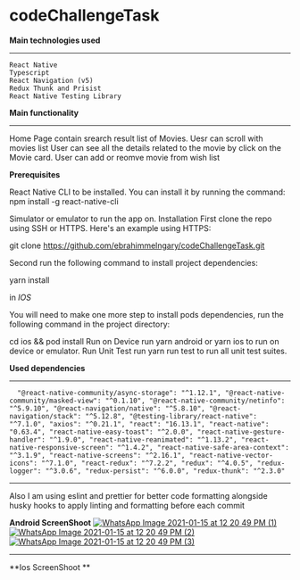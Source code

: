 # codeChallengeTask 
**Main technologies used**
______________________
```
React Native
Typescript
React Navigation (v5)
Redux Thunk and Prisist
React Native Testing Library
```
**Main functionality**
______________________

Home Page contain srearch result list of Movies.
Uesr can scroll with movies list
User can see all the details related to the movie by click on the Movie card.
User can add or reomve movie from wish list

**Prerequisites**

React Native CLI to be installed. You can install it by running the command:
npm install -g react-native-cli

Simulator or emulator to run the app on.
Installation
First clone the repo using SSH or HTTPS. Here's an example using HTTPS:

git clone https://github.com/ebrahimmelngary/codeChallengeTask.git

Second run the following command to install project dependencies:

yarn install

in *IOS*

You will need to make one more step to install pods dependencies, run the following command in the project directory:

cd ios && pod install
Run on Device
run yarn android or yarn ios to run on device or emulator.
Run Unit Test
run yarn run test to run all unit test suites.

**Used dependencies**
________________________
`   "@react-native-community/async-storage": "^1.12.1",
    "@react-native-community/masked-view": "^0.1.10",
    "@react-native-community/netinfo": "^5.9.10",
    "@react-navigation/native": "^5.8.10",
    "@react-navigation/stack": "^5.12.8",
    "@testing-library/react-native": "^7.1.0",
    "axios": "^0.21.1",
    "react": "16.13.1",
    "react-native": "0.63.4",
    "react-native-easy-toast": "^2.0.0",
    "react-native-gesture-handler": "^1.9.0",
    "react-native-reanimated": "^1.13.2",
    "react-native-responsive-screen": "^1.4.2",
    "react-native-safe-area-context": "^3.1.9",
    "react-native-screens": "^2.16.1",
    "react-native-vector-icons": "^7.1.0",
    "react-redux": "^7.2.2",
    "redux": "^4.0.5",
    "redux-logger": "^3.0.6",
    "redux-persist": "^6.0.0",
    "redux-thunk": "^2.3.0" 
    `
______________________________

Also I am using eslint and prettier for better code formatting alongside husky hooks to apply linting and formatting before each commit

**Android ScreenShoot**
[
![WhatsApp Image 2021-01-15 at 12 20 49 PM (1)](https://user-images.githubusercontent.com/26544537/104726213-eb760780-573b-11eb-84ed-ef33689cc5ab.jpeg)
![WhatsApp Image 2021-01-15 at 12 20 49 PM (2)](https://user-images.githubusercontent.com/26544537/104726215-ed3fcb00-573b-11eb-81f0-7e00285862b9.jpeg)
![WhatsApp Image 2021-01-15 at 12 20 49 PM (3)](https://user-images.githubusercontent.com/26544537/104726218-ee70f800-573b-11eb-91cc-bfe5b49c59e6.jpeg)
](url)

______________
**Ios ScreenShoot **

